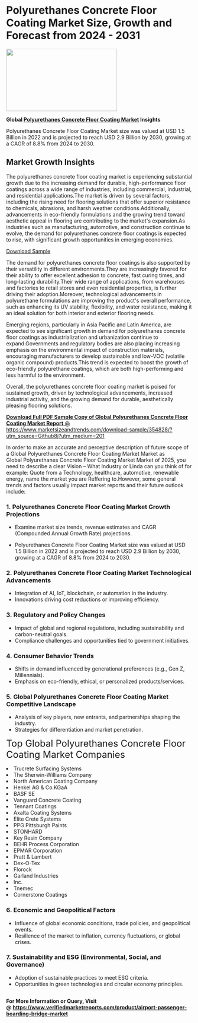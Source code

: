 <H1>Polyurethanes Concrete Floor Coating Market Size, Growth and Forecast from 2024 - 2031</H1><img class="aligncenter size-medium wp-image-584254" src="https://thirdeyenews.in/wp-content/uploads/2024/09/Global-Market-Research-300x168.jpeg" alt="" width="300" height="168" /><p><strong>Global&nbsp;<a href="https://www.marketsizeandtrends.com/download-sample/354828/?utm_source=Github8j?utm_medium=201">Polyurethanes Concrete Floor Coating Market</a> Insights</strong></p><p>Polyurethanes Concrete Floor Coating Market size was valued at USD 1.5 Billion in 2022 and is projected to reach USD 2.9 Billion by 2030, growing at a CAGR of 8.8% from 2024 to 2030.</p><p><h2>Market Growth Insights</h2> <p>The polyurethanes concrete floor coating market is experiencing substantial growth due to the increasing demand for durable, high-performance floor coatings across a wide range of industries, including commercial, industrial, and residential applications.The market is driven by several factors, including the rising need for flooring solutions that offer superior resistance to chemicals, abrasions, and harsh weather conditions.Additionally, advancements in eco-friendly formulations and the growing trend toward aesthetic appeal in flooring are contributing to the market's expansion.As industries such as manufacturing, automotive, and construction continue to evolve, the demand for polyurethanes concrete floor coatings is expected to rise, with significant growth opportunities in emerging economies.</p> <p><a href="#">Download Sample</a></p> <p>The demand for polyurethanes concrete floor coatings is also supported by their versatility in different environments.They are increasingly favored for their ability to offer excellent adhesion to concrete, fast curing times, and long-lasting durability.Their wide range of applications, from warehouses and factories to retail stores and even residential properties, is further driving their adoption.Moreover, technological advancements in polyurethane formulations are improving the product's overall performance, such as enhancing its UV stability, flexibility, and water resistance, making it an ideal solution for both interior and exterior flooring needs.</p> <p>Emerging regions, particularly in Asia Pacific and Latin America, are expected to see significant growth in demand for polyurethanes concrete floor coatings as industrialization and urbanization continue to expand.Governments and regulatory bodies are also placing increasing emphasis on the environmental impact of construction materials, encouraging manufacturers to develop sustainable and low-VOC (volatile organic compound) products.This trend is expected to boost the growth of eco-friendly polyurethane coatings, which are both high-performing and less harmful to the environment.</p> <p>Overall, the polyurethanes concrete floor coating market is poised for sustained growth, driven by technological advancements, increased industrial activity, and the growing demand for durable, aesthetically pleasing flooring solutions.</p> <p><a href="#"></p><p><span class=""><strong>Download Full PDF Sample Copy of Global Polyurethanes Concrete Floor Coating Market Report</strong> @ <a href="https://www.marketsizeandtrends.com/download-sample/354828/?utm_source=Github8j?utm_medium=201" target="_blank">https://www.marketsizeandtrends.com/download-sample/354828/?utm_source=Github8j?utm_medium=201</a></span></p><p>In order to make an accurate and perceptive description of future scope of a Global&nbsp;Polyurethanes Concrete Floor Coating Market Market as Global&nbsp;Polyurethanes Concrete Floor Coating Market Market of 2025, you need to describe a clear Vision &ndash; What Industry or Linda can you think of for example: Quote from a Technology, healthcare, automotive, renewable energy, name the market you are Reffering to.However, some general trends and factors usually impact market reports and their future outlook include:</p><h3>1.&nbsp;<strong>Polyurethanes Concrete Floor Coating Market Growth Projections</strong></h3><ul><li>Examine market size trends, revenue estimates and CAGR (Compounded Annual Growth Rate) projections.</li><li><p>Polyurethanes Concrete Floor Coating Market size was valued at USD 1.5 Billion in 2022 and is projected to reach USD 2.9 Billion by 2030, growing at a CAGR of 8.8% from 2024 to 2030.</p></li></ul><h3>2.&nbsp;<strong>Polyurethanes Concrete Floor Coating Market Technological Advancements</strong></h3><ul><li>Integration of AI, IoT, blockchain, or automation in the industry.</li><li>Innovations driving cost reductions or improving efficiency.</li></ul><h3>3.&nbsp;<strong>Regulatory and Policy Changes</strong></h3><ul><li>Impact of global and regional regulations, including sustainability and carbon-neutral goals.</li><li>Compliance challenges and opportunities tied to government initiatives.</li></ul><h3>4.&nbsp;<strong>Consumer Behavior Trends</strong></h3><ul><li>Shifts in demand influenced by generational preferences (e.g., Gen Z, Millennials).</li><li>Emphasis on eco-friendly, ethical, or personalized products/services.</li></ul><h3>5.&nbsp;<strong>Global Polyurethanes Concrete Floor Coating Market Competitive Landscape</strong></h3><ul><li>Analysis of key players, new entrants, and partnerships shaping the industry.</li><li>Strategies for differentiation and market penetration.</li></ul><p data-pm-slice="1 1 []"><span style="color: inherit; font-family: inherit; font-size: 25px;">Top Global Polyurethanes Concrete Floor Coating Market Companies</span></p><div class="" data-test-id=""><p><li>Trucrete Surfacing Systems</li><li> The Sherwin-Williams Company</li><li> North American Coating Company</li><li> Henkel AG & Co.KGaA</li><li> BASF SE</li><li> Vanguard Concrete Coating</li><li> Tennant Coatings</li><li> Axalta Coating Systems</li><li> Elite Crete Systems</li><li> PPG Pittsburgh Paints</li><li> STONHARD</li><li> Key Resin Company</li><li> BEHR Process Corporation</li><li> EPMAR Corporation</li><li> Pratt & Lambert</li><li> Dex-O-Tex</li><li> Florock</li><li> Garland Industries</li><li> Inc.</li><li> Tnemec</li><li> Cornerstone Coatings</li></p></div><h3>6.&nbsp;<strong>Economic and Geopolitical Factors</strong></h3><ul><li>Influence of global economic conditions, trade policies, and geopolitical events.</li><li>Resilience of the market to inflation, currency fluctuations, or global crises.</li></ul><h3>7.&nbsp;<strong>Sustainability and ESG (Environmental, Social, and Governance)</strong></h3><ul><li>Adoption of sustainable practices to meet ESG criteria.</li><li>Opportunities in green technologies and circular economy principles.</li></ul><h2><strong style="font-size: 14px;">For More Information or Query, Visit @&nbsp;</strong><a style="background-color: #ffffff; font-size: 14px;" href="https://www.marketsizeandtrends.com/report/polyurethanes-concrete-floor-coating-market/" target="_blank">https://www.verifiedmarketreports.com/product/airport-passenger-boarding-bridge-market</a></h2>